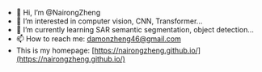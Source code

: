 - 👋 Hi, I’m @NairongZheng
- 👀 I’m interested in computer vision, CNN, Transformer...
- 🌱 I’m currently learning SAR semantic segmentation, object detection...
- 📫 How to reach me: damonzheng46@gmail.com
- This is my homepage: [https://nairongzheng.github.io/](https://nairongzheng.github.io/)

<!---
Damon-X46/Damon-X46 is a ✨ special ✨ repository because its `README.md` (this file) appears on your GitHub profile.
You can click the Preview link to take a look at your changes.
--->
